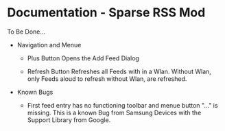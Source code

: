 Documentation - Sparse RSS Mod
==============================

To Be Done...

* Navigation and Menue
  * Plus Button 
    Opens the Add Feed Dialog
    
  * Refresh Button
    Refreshes all Feeds with in a Wlan. Without Wlan, only Feeds aloud to refresh without Wlan, are refreshed.


* Known Bugs
  * First feed entry has no functioning toolbar and menue button "..." is missing.
    This is a known Bug from Samsung Devices with the Support Library from Google.
   
